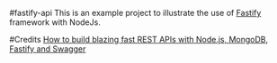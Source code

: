 #fastify-api
This is an example project to illustrate the use of [Fastify](https://www.fastify.io/) framework with NodeJs.

#Credits
[How to build blazing fast REST APIs with Node.js, MongoDB, Fastify and Swagger](https://medium.com/free-code-camp/how-to-build-blazing-fast-rest-apis-with-node-js-mongodb-fastify-and-swagger-114e062db0c9)

